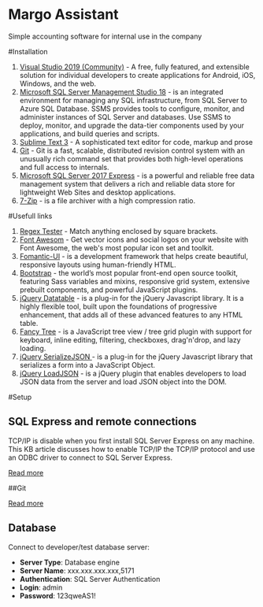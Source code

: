 # Margo Assistant
Simple accounting software for internal use in the company

#Installation

1. [Visual Studio 2019 (Community)](https://visualstudio.microsoft.com/downloads/) - A free, fully featured, and extensible solution for individual developers to create applications for Android, iOS, Windows, and the web.
2. [Microsoft SQL Server Management Studio 18](https://download.microsoft.com/download/d/1/c/d1c74788-0c6b-4d23-896e-67cf849d31ed/SSMS-Setup-ENU.exe) - is an integrated environment for managing any SQL infrastructure, from SQL Server to Azure SQL Database. SSMS provides tools to configure, monitor, and administer instances of SQL Server and databases. Use SSMS to deploy, monitor, and upgrade the data-tier components used by your applications, and build queries and scripts.
3. [Sublime Text 3](https://download.sublimetext.com/Sublime%20Text%20Build%203211%20x64%20Setup.exe) - A sophisticated text editor for code, markup and prose
4. [Git](https://git-scm.com/download/win) - Git is a fast, scalable, distributed revision control system with an unusually rich command set that provides both high-level operations and full access to internals.
5. [Microsoft SQL Server 2017 Express](https://download.microsoft.com/download/5/E/9/5E9B18CC-8FD5-467E-B5BF-BADE39C51F73/SQLServer2017-SSEI-Expr.exe) - is a powerful and reliable free data management system that delivers a rich and reliable data store for lightweight Web Sites and desktop applications.
6. [7-Zip](https://www.7-zip.org/download.html) - is a file archiver with a high compression ratio.

#Usefull links
1. [Regex Tester](https://www.regextester.com/) - Match anything enclosed by square brackets.
1. [Font Awesom](https://fontawesome.com/) - Get vector icons and social logos on your website with Font Awesome, the web's most popular icon set and toolkit.
1. [Fomantic-UI](https://fomantic-ui.com/) - is a development framework that helps create beautiful, responsive layouts using human-friendly HTML.
1. [Bootstrap](https://getbootstrap.com/) - the world’s most popular front-end open source toolkit, featuring Sass variables and mixins, responsive grid system, extensive prebuilt components, and powerful JavaScript plugins.
1. [jQuery Datatable](https://datatables.net/) - is a plug-in for the jQuery Javascript library. It is a highly flexible tool, built upon the foundations of progressive enhancement, that adds all of these advanced features to any HTML table.
1. [Fancy Tree](https://github.com/mar10/fancytree) - is a JavaScript tree view / tree grid plugin with support for keyboard, inline editing, filtering, checkboxes, drag'n'drop, and lazy loading.
1. [jQuery SerializeJSON ](https://github.com/marioizquierdo/jquery.serializeJSON) - is a plug-in for the jQuery Javascript library that serializes a form into a JavaScript Object.
1. [jQuery LoadJSON](https://github.com/kevindb/jquery-load-json) - is a jQuery plugin that enables developers to load JSON data from the server and load JSON object into the DOM.

#Setup
## SQL Express and remote connections
TCP/IP is disable when you first install SQL Server Express on any machine. This KB article discusses how to enable TCP/IP the TCP/IP protocol and use an ODBC driver to connect to SQL Server Express.

[Read more](SQL-Server/SQL-Express-and-remote-connections)

##Git 

[Read more](/Git)

## Database
Connect to developer/test database server:

- **Server Type**: Database engine
- **Server Name**: xxx.xxx.xxx.xxx,5171
- **Authentication**: SQL Server Authentication
- **Login**: admin
- **Password**: 123qweAS1!


